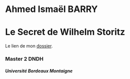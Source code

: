 # Ahmed Ismaël BARRY

# Le Secret de Wilhelm Storitz

Le lien de mon [dossier](https://github.com/ismba/Barry_Ahmed_Ismael_LeSecretdeWilhelmStoritz).


### Master 2 DNDH
##### Université Bordeaux Montaigne
